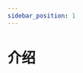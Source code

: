 ```yaml
---
sidebar_position: 1
---
```


# 介绍

<!-- **[OreSupply](https://twitter.com/OreSupply)**，这是 Solana 中的一种 POW 数字货币，你可以在任何地方挖掘它。目前官方仅有 mac 平台挖矿方法，考虑到有很多人对在 Windows 机器上挖掘$ORE感兴趣。所以，我整理了在 Windows 中挖掘$ORE 的详细步骤 -->
